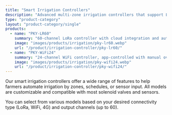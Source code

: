 ```yaml
---
title: "Smart Irrigation Controllers"
description: "Advanced multi-zone irrigation controllers that support LoRa, WiFi, RS485, and optional 4G modules. Ideal for both small farms and large-scale agricultural operations."
type: "product-category"
layout: "product-category/single"
products:
  - name: "PKY-LR60"
    summary: "60-channel LoRa controller with cloud integration and automatic scheduling."
    image: "images/products/irrigation/pky-lr60.webp"
    url: "/product/irrigation-controller/pky-lr60/"
  - name: "PKY-WiFi24"
    summary: "24-channel WiFi controller, app-controlled with manual override and timer settings."
    image: "images/products/irrigation/pky-wifi24.webp"
    url: "/product/irrigation-controller/pky-wifi24/"
---
```


Our smart irrigation controllers offer a wide range of features to help farmers automate irrigation by zones, schedules, or sensor input. All models are customizable and compatible with most solenoid valves and sensors.

You can select from various models based on your desired connectivity type (LoRa, WiFi, 4G) and output channels (up to 60).

